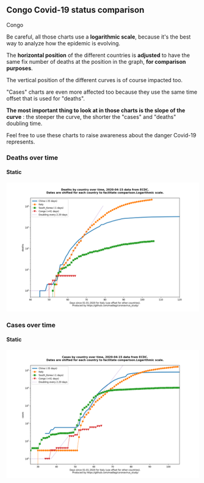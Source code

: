 ## Congo Covid-19 status comparison 

Congo



Be careful, all those charts use a **logarithmic scale**, because it's the best way to analyze how the epidemic is evolving.
 
The **horizontal position** of the different countries is **adjusted** to have the same fix number of deaths at the position in the graph, **for comparison purposes**.

The vertical position of the different curves is of course impacted too.

"Cases" charts are even more affected too because they use the same time offset that is used for "deaths".

**The most important thing to look at in those charts is the slope of the curve** : the steeper the curve, the shorter the "cases" and "deaths" doubling time.

Feel free to use these charts to raise awareness about the danger Covid-19 represents. 


 
### Deaths over time
 
#### Static
![Congo covid-19 deaths static chart](https://raw.githubusercontent.com/madlag/coronavirus_study/master/notebooks/graphs/2020-04-15/countries/Congo/2020-04-15_Congo_deaths.png "Congo covid-19 deaths static chart")   

 
### Cases over time
 
#### Static
![Congo covid-19 cases static chart](https://raw.githubusercontent.com/madlag/coronavirus_study/master/notebooks/graphs/2020-04-15/countries/Congo/2020-04-15_Congo_cases.png "Congo covid-19 cases static chart")   


